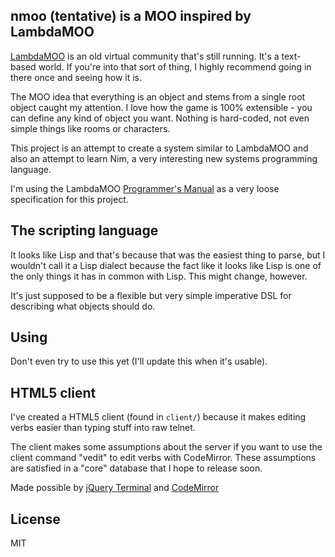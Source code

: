 ## nmoo (tentative) is a MOO inspired by LambdaMOO

[LambdaMOO][1] is an old virtual community that's still running. It's a
text-based world. If you're into that sort of thing, I highly recommend going
in there once and seeing how it is.

The MOO idea that everything is an object and stems from a single root object
caught my attention. I love how the game is 100% extensible - you can define
any kind of object you want. Nothing is hard-coded, not even simple things
like rooms or characters.

This project is an attempt to create a system similar to LambdaMOO and also
an attempt to learn Nim, a very interesting new systems programming language.

I'm using the LambdaMOO [Programmer's Manual][2] as a very loose specification
for this project. 

  [1]: http://en.wikipedia.org/wiki/LambdaMOO
  [2]: http://www.hayseed.net/MOO/manuals/ProgrammersManual.html

## The scripting language

It looks like Lisp and that's because that was the easiest thing to parse, but
I wouldn't call it a Lisp dialect because the fact like it looks like Lisp is
one of the only things it has in common with Lisp. This might change, however.

It's just supposed to be a flexible but very simple imperative DSL for describing
what objects should do.

## Using

Don't even try to use this yet (I'll update this when it's usable).

## HTML5 client

I've created a HTML5 client (found in `client/`) because it makes editing verbs
easier than typing stuff into raw telnet.

The client makes some assumptions about the server if you want to use the
client command "vedit" to edit verbs with CodeMirror. These assumptions are
satisfied in a "core" database that I hope to release soon.

Made possible by [jQuery Terminal][3] and [CodeMirror][4]

  [3]: http://terminal.jcubic.pl/
  [4]: https://codemirror.net/

## License

MIT
